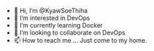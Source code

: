 - 👋 Hi, I’m @KyawSoeThiha
- 👀 I’m interested in DevOps
- 🌱 I’m currently learning Docker
- 💞️ I’m looking to collaborate on DevOps
- 📫 How to reach me ... Just come to my home.
<!---
KyawSoeThiha/KyawSoeThiha is a ✨ special ✨ repository because its `README.md` (this file) appears on your GitHub profile.
You can click the Preview link to take a look at your changes.
--->
